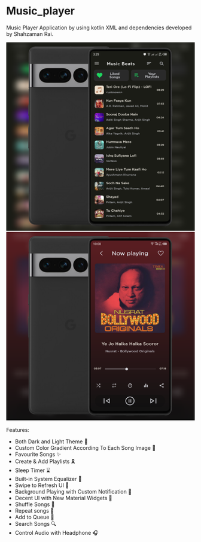 # Music_player
Music Player Application by using kotlin XML and dependencies developed by Shahzaman Rai.

<img src="https://github.com/ShahzamanRai/Music_player/blob/master/screenshots/Screen1.png" width="628"/>
<img src="https://github.com/ShahzamanRai/Music_player/blob/master/screenshots/Screen2.png" width="628"/>

Features:
* Both Dark and Light Theme 📎
* Custom Color Gradient According To Each Song Image 🌈
* Favourite Songs ✨
* Create & Add Playlists 🎗️
* Sleep Timer ⌛
* Built-in System Equalizer 🥢
* Swipe to Refresh UI 🔄
* Background Playing with Custom Notification 🔔
* Decent UI with New Material Widgets 📱
* Shuffle Songs 🔀
* Repeat songs 🔁
* Add to Queue 💢
* Search Songs 🔍
* Control Audio with Headphone 🎧
